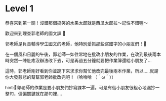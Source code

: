 # Level 1

恭喜來到第一關！沒錯那個搞笑的水果太郎就是西瓜太郎拉～記性不錯喔～

歡迎來到理查郭老師的國文課 👏

郭老師是負責輔導學生國文的老師，他特別愛抓那些寫錯字的小朋友們！

在一個風和日麗的午後，郭老師一如往常地在批改小朋友的作業，在改到最後兩本時突然一陣肚疼沒辦法改下去，可是再過五分鐘就要把作業簿還給小朋友了...

這時，郭老師剛好看到你並跪下來求求你幫忙他改完最後兩本作業，所以.....就請你大發慈悲的幫幫郭老師批改完吧！（哈哈哈 （＾ω＾））

hint:郭老師的作業是要小朋友們抄寫課本一遍，可是有個小朋友很粗心地漏抄一整句，偏偏關鍵就在那句裡....